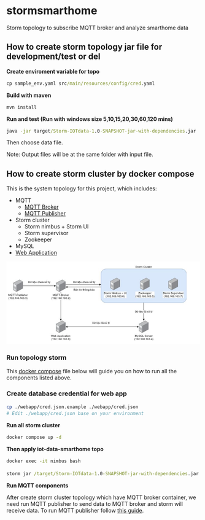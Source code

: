 # stormsmarthome
Storm topology to subscribe MQTT broker and analyze smarthome data


## How to create storm topology jar file for development/test or del

**Create enviroment variable for topo**

```cmd
cp sample_env.yaml src/main/resources/config/cred.yaml
```

**Build with maven**
```cmd
mvn install
```
**Run and test (Run with windows size 5,10,15,20,30,60,120 mins)**

```cmd
java -jar target/Storm-IOTdata-1.0-SNAPSHOT-jar-with-dependencies.jar
```
  
Then choose data file.

Note: Output files will be at the same folder with input file.


## How to create storm cluster by docker compose

This is the system topology for this project, which includes:
- MQTT 
    - [MQTT Broker](./mqtt/mqtt-broker/README.md)
    - [MQTT Publisher](./mqtt/mqtt-publisher/README.md)
- Storm cluster
    - Storm nimbus + Storm UI
    - Storm supervisor
    - Zookeeper
- MySQL
- [Web Application](./webapp/iot-data-api/README.md)

![alt text](./image/image2.png)

### Run topology storm

This [docker compose](./docker-compose.yml) file below will guide you on how to run all the components listed above.

### Create database credential for web app
```sh
cp ./webapp/cred.json.example ./webapp/cred.json
# Edit ./webapp/cred.json base on your environment
```

**Run all storm cluster**

```cmd
docker compose up -d
```

**Then apply iot-data-smarthome topo**

```cmd
docker exec -it nimbus bash

storm jar /target/Storm-IOTdata-1.0-SNAPSHOT-jar-with-dependencies.jar com.storm.iotdata.MainTopo
```

**Run MQTT components**

After create storm cluster topology which have MQTT broker container, we need run MQTT publisher to send data to MQTT broker and storm will receive data. To run MQTT publisher follow [this guide](./mqtt/mqtt-publisher/README.md).
